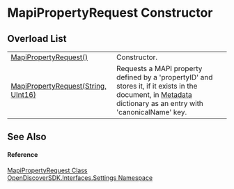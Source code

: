# MapiPropertyRequest Constructor


## Overload List
<table>
<tr>
<td><a href="d90f3bec-261c-f8a8-d6de-7a35411a9736">MapiPropertyRequest()</a></td>
<td>Constructor.</td></tr>
<tr>
<td><a href="02236f23-1428-e1ac-986a-665ece7b0c75">MapiPropertyRequest(String, UInt16)</a></td>
<td>Requests a MAPI property defined by a 'propertyID' and stores it, if it exists in the document, in <a href="f6759da6-46fa-d113-da7f-5575ec427ada">Metadata</a> dictionary as an entry with 'canonicalName' key.</td></tr>
</table>

## See Also


#### Reference
<a href="3230fb4c-486d-5f1c-7f57-44a6fcd25a61">MapiPropertyRequest Class</a>  
<a href="a1516a26-c3bc-5b32-80d1-92d32506d831">OpenDiscoverSDK.Interfaces.Settings Namespace</a>  
